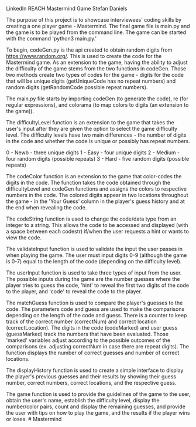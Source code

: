 LinkedIn REACH
Mastermind Game
Stefan Daniels

The purpose of this project is to showcase interviewees' coding skills by creating a one player game - Mastermind. The final game file is main.py and the game is to be played from the command line. The game can be started with the command 'python3 main.py.'

To begin, codeGen.py is the api created to obtain random digits from https://www.random.org/. This is used to create the code for the Mastermind game. As an extension to the game, having the ability to adjust the difficulty of the game stems from the two functions in codeGen. Those two methods create two types of codes for the game - digits for the code that will be unique digits (getUniqueCode has no repeat numbers) and random digits (getRandomCode possible repeat numbers). 

The main.py file starts by importing codeGen (to generate the code), re (for regular expressions), and colorama (to map colors to digits (an extension to the game)).

The difficultyLevel function is an extension to the game that takes the user's input after they are given the option to select the game difficulty level. The difficulty levels have two main differences - the number of digits in the code and whether the code is unique or possibly has repeat numbers.

0 - Newb - three unique digits
1 - Easy - four unique digits
2 - Medium - four random digits (possible repeats)
3 - Hard - five random digits (possible repeats)

The codeColor function is an extension to the game that color-codes the digits in the code. The function takes the code obtained through the difficultyLevel and codeGen functions and assigns the colors to respective numbers in the code. The colored digits appear in two locations throughout the game - in the 'Your Guess' column in the player's guess history and at the end when revealing the code. 

The codeString function is used to change the code/data type from an integer to a string. This allows the code to be accessed and displayed (with a space between each codestr) if/when the user requests a hint or wants to view the code.

The validateInput function is used to validate the input the user passes in when playing the game. The user must input digits 0-9 (although the game is 0-7) equal to the length of the code (depending on the difficulty level).

The userInput function is used to take three types of input from the user. The possible inputs during the game are the number guesses where the player tries to guess the code, 'hint' to reveal the first two digits of the code to the player, and 'code' to reveal the code to the player. 

The matchGuess function is used to compare the player's guesses to the code. The parameters code and guess are used to make the comparisons depending on the length of the code and guess. There is a counter to keep track of the correct number (correctNum) and correct location (correctLocation). The digits in the code (codeMarked) and user guess (guessMarked) track the numbers that have been evaluated. Those 'marked' variables adjust according to the possible outcomes of the comparisons (ex. adjusting correctNum in case there are repeat digits). The function displays the number of correct guesses and number of correct locations.

The displayHistory function is used to create a simple interface to display the player's previous guesses and their results by showing their guess number, correct numbers, correct locations, and the respective guess. 

The game function is used to provide the guidelines of the game to the user, obtain the user's name, establish the difficulty level, display the number/color pairs, count and display the remaining guesses, and provide the user with tips on how to play the game, and the results if the player wins or loses. # Mastermind
